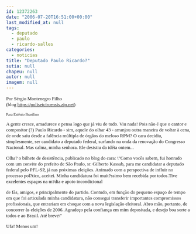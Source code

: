 ```yaml
---
id: 12372263
date: "2006-07-20T16:51:00+00:00"
last_modified_at: null
tags:
  - deputado
  - paulo
  - ricardo-salles
categories:
  - noticias
title: "Deputado Paulo Ricardo?"
sutia: null
chapeu: null
autor: null
imagem: null
---
```

<p><FONT face=Verdana size=2></p>
<p><P>Por Sérgio Montenegro Filho<BR>(blog <A href=\"https://polisetcircensis.zip.net\">https://polisetcircensis.zip.net</A>)</P></FONT><FONT face=Verdana size=1></p>
<p><P>Para Estênio Brasilino</P></FONT><FONT size=2></p>
<p><P><FONT face=Verdana>A gente cresce, amadurece e pensa logo que já viu de tudo. Viu nada! Pois não é que o cantor e compositor (?) Paulo Ricardo - sim, aquele do olhar 43 - arranjou outra maneira de voltar à cena, de onde saiu desde a falência múltipla de órgãos do meloso RPM? O cara decidiu, simplesmente, ser candidato a deputado federal, surfando na onda da renovação do Congresso Nacional. Mas calma, minha senhora. Ele desistiu da idéia ontem...</FONT></P></p>
<p><P><FONT face=Verdana>Olha? o bilhete de desistência, publicado no blog do cara: \"Como vocês sabem, fui honrado com um convite do prefeito de São Paulo, sr. Gilberto Kassab, para me candidatar a deputado federal pelo PFL-SP, já nas próximas eleições. Animado com a perspectiva de influir no processo pol?tico, aceitei. Minha candidatura foi muit?ssimo bem recebida por todos.Tive excelentes espaços na m?dia e apoio incondicional</p>
<p> de fãs, amigos, e principalmente do partido. Contudo, em função do pequeno espaço de tempo em que foi articulada minha candidatura, não consegui transferir importantes compromissos profissionais, que entrariam em choque com a nova legislação eleitoral. Abro mão, portanto, de concorrer às eleições de 2006. Agradeço pela confiança em mim depositada, e desejo boa sorte a todos e ao Brasil. Até breve\"</FONT></P></p>
<p><P><FONT face=Verdana>Ufa! Menos um!</FONT></P></FONT> </p>
